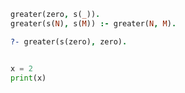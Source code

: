 ```prolog
greater(zero, s(_)).
greater(s(N), s(M)) :- greater(N, M).

?- greater(s(zero), zero).
```

```python

x = 2
print(x)
```